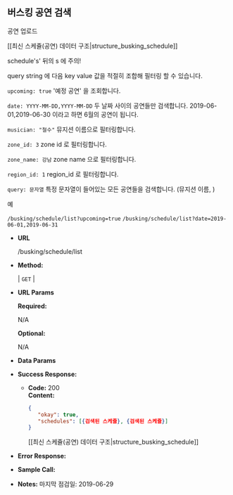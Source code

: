 **버스킹 공연 검색**
----
  공연 업로드
  
  [[최신 스케쥴(공연) 데이터 구조|structure_busking_schedule]]
  
  schedule's' 뒤의 s 에 주의!
    
  query string 에 다음 key value 값을 적절히 조합해 필터링 할 수 있습니다.
  
  `upcoming: true` '예정 공연' 을 조회합니다.
  
  `date: YYYY-MM-DD,YYYY-MM-DD` 두 날짜 사이의 공연들만 검색합니다. 2019-06-01,2019-06-30 이라고 하면 6월의 공연이 됩니다.
    
  `musician: "철수"` 뮤지션 이름으로 필터링합니다.
  
  `zone_id: 3` zone id 로 필터링합니다.
  
  `zone_name: 강남` zone name 으로 필터링합니다.
  
  `region_id: 1` region_id 로 필터링합니다.
  
  `query: 문자열` 특정 문자열이 들어있는 모든 공연들을 검색합니다. (뮤지션 이름, )
  
  예
  
  `/busking/schedule/list?upcoming=true`
  `/busking/schedule/list?date=2019-06-01,2019-06-31`
    
* **URL**

  /busking/schedule/list

* **Method:**
  
  | `GET` |
  
*  **URL Params** 

   **Required:**
 
   N/A

   **Optional:**
 
   N/A

* **Data Params**


* **Success Response:**
  
  * **Code:** 200 <br />
    **Content:** 
    
    ```json
    {
       "okay": true,
       "schedules": [{검색된 스케쥴}, {검색된 스케쥴}]
    }
    
    ```
    
    [[최신 스케쥴(공연) 데이터 구조|structure_busking_schedule]]
 
* **Error Response:**


* **Sample Call:**


* **Notes:**
    마지막 점검일: 2019-06-29

